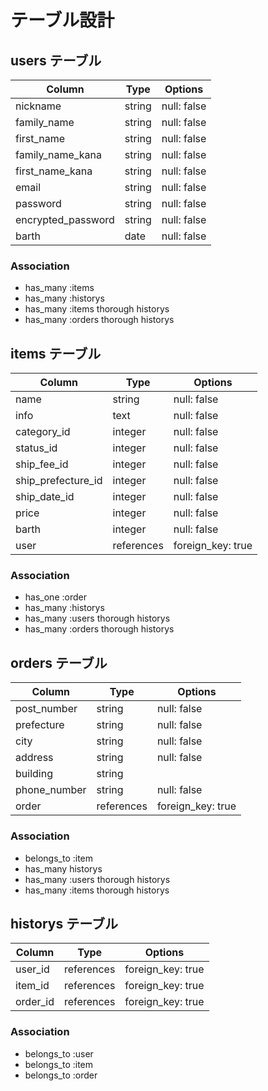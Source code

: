 # テーブル設計

## users テーブル

| Column                | Type   | Options     |
| --------              | ------ | ----------- |
| nickname              | string | null: false |
| family_name           | string | null: false |
| first_name            | string | null: false |
| family_name_kana      | string | null: false | 
| first_name_kana       | string | null: false |
| email                 | string | null: false |
| password              | string | null: false |
| encrypted_password    | string | null: false |
| barth                 | date   | null: false |

### Association

- has_many :items
- has_many :historys
- has_many :items thorough historys
- has_many :orders thorough historys

## items テーブル

| Column             | Type    | Options     |
| --------           | ------  | ----------- |
| name               | string  | null: false |
| info               | text    | null: false |
| category_id        | integer | null: false |
| status_id          | integer | null: false |
| ship_fee_id        | integer | null: false |
| ship_prefecture_id | integer | null: false |
| ship_date_id       | integer | null: false |
| price              | integer | null: false |
| barth              | integer | null: false |
| user               | references | foreign_key: true|

### Association

- has_one :order
- has_many :historys
- has_many :users thorough historys
- has_many :orders thorough historys


## orders テーブル

| Column          | Type   | Options     |
| --------        | ------ | ----------- |
| post_number     | string | null: false |
| prefecture      | string | null: false |
| city            | string | null: false |
| address         | string | null: false |
| building        | string |             |
| phone_number    | string | null: false |
| order           | references | foreign_key: true|

### Association

- belongs_to :item
- has_many historys 
- has_many :users thorough historys
- has_many :items thorough historys

## historys テーブル

| Column          | Type       | Options          |
| --------        | ------     | -----------      |
| user_id         | references | foreign_key: true|
| item_id         | references | foreign_key: true|
| order_id        | references | foreign_key: true|

### Association

- belongs_to :user
- belongs_to :item
- belongs_to :order

